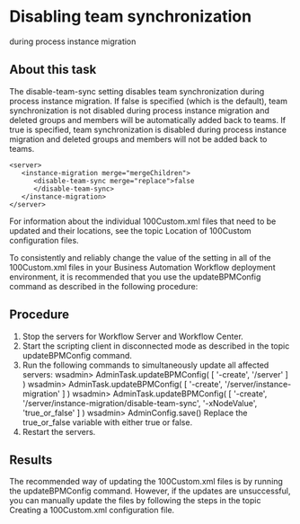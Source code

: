# Disabling team synchronization
during process instance migration

## About this task

The disable-team-sync setting disables
team synchronization during process instance migration. If false is
specified (which is the default), team synchronization is not disabled
during process instance migration and deleted groups and members will
be automatically added back to teams. If true is
specified, team synchronization is disabled during process instance
migration and deleted groups and members will not be added back to
teams.

```
<server>
   <instance-migration merge="mergeChildren">
      <disable-team-sync merge="replace">false
      </disable-team-sync>
   </instance-migration>
</server>
```

For information about the individual 100Custom.xml files
that need to be updated and their locations, see the topic Location of 100Custom configuration files.

To consistently
and reliably change the value of the setting in all of the 100Custom.xml files
in your Business Automation Workflow deployment
environment, it is recommended that you use the updateBPMConfig command
as described in the following procedure:

## Procedure

1. Stop the servers for Workflow Server and Workflow Center.
2. Start the scripting client in disconnected mode as described
in the topic updateBPMConfig command.
3. Run the following commands to simultaneously update all
affected servers:  wsadmin> AdminTask.updateBPMConfig( [ '-create', '/server' ] )
wsadmin> AdminTask.updateBPMConfig( [ '-create', '/server/instance-migration' ] )
wsadmin> AdminTask.updateBPMConfig( [ '-create', '/server/instance-migration/disable-team-sync', '-xNodeValue', 'true\_or\_false' ] )
wsadmin> AdminConfig.save() Replace the true\_or\_false variable
with either true or false.
4. Restart the servers.

## Results

The recommended way of updating the 100Custom.xml files
is by running the updateBPMConfig command. However,
if the updates are unsuccessful, you can manually update the files
by following the steps in the topic Creating a 100Custom.xml configuration file.